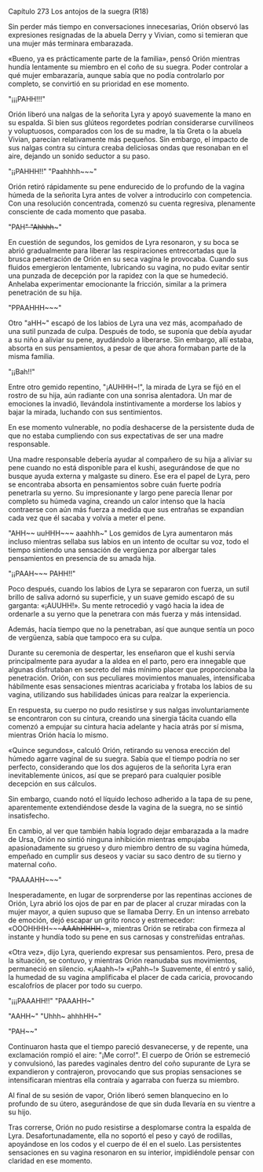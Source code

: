 
Capítulo 273 Los antojos de la suegra (R18)

Sin perder más tiempo en conversaciones innecesarias, Orión observó las expresiones resignadas de la abuela Derry y Vivian, como si temieran que una mujer más terminara embarazada.

«Bueno, ya es prácticamente parte de la familia», pensó Orión mientras hundía lentamente su miembro en el coño de su suegra. Poder controlar a qué mujer embarazaría, aunque sabía que no podía controlarlo por completo, se convirtió en su prioridad en ese momento.

"¡¡¡PAHH!!!"

Orión liberó una nalgas de la señorita Lyra y apoyó suavemente la mano en su espalda. Si bien sus glúteos regordetes podrían considerarse curvilíneos y voluptuosos, comparados con los de su madre, la tía Greta o la abuela Vivian, parecían relativamente más pequeños. Sin embargo, el impacto de sus nalgas contra su cintura creaba deliciosas ondas que resonaban en el aire, dejando un sonido seductor a su paso.

"¡¡PAHHH!!" "Paahhhh~~~"

Orión retiró rápidamente su pene endurecido de lo profundo de la vagina húmeda de la señorita Lyra antes de volver a introducirlo con competencia. Con una resolución concentrada, comenzó su cuenta regresiva, plenamente consciente de cada momento que pasaba.

"PAH~~" "Ahhhh~~~"

En cuestión de segundos, los gemidos de Lyra resonaron, y su boca se abrió gradualmente para liberar las respiraciones entrecortadas que la brusca penetración de Orión en su seca vagina le provocaba. Cuando sus fluidos emergieron lentamente, lubricando su vagina, no pudo evitar sentir una punzada de decepción por la rapidez con la que se humedeció. Anhelaba experimentar emocionante la fricción, similar a la primera penetración de su hija.

"PPAAHHH~~~"

Otro "aHH~" escapó de los labios de Lyra una vez más, acompañado de una sutil punzada de culpa. Después de todo, se suponía que debía ayudar a su niño a aliviar su pene, ayudándolo a liberarse. Sin embargo, allí estaba, absorta en sus pensamientos, a pesar de que ahora formaban parte de la misma familia.

"¡¡Bah!!"

Entre otro gemido repentino, "¡AUHHH~!", la mirada de Lyra se fijó en el rostro de su hija, aún radiante con una sonrisa alentadora. Un mar de emociones la invadió, llevándola instintivamente a morderse los labios y bajar la mirada, luchando con sus sentimientos.

En ese momento vulnerable, no podía deshacerse de la persistente duda de que no estaba cumpliendo con sus expectativas de ser una madre responsable.

Una madre responsable debería ayudar al compañero de su hija a aliviar su pene cuando no está disponible para el kushi, asegurándose de que no busque ayuda externa y malgaste su dinero. Ese era el papel de Lyra, pero se encontraba absorta en pensamientos sobre cuán fuerte podría penetrarla su yerno. Su impresionante y largo pene parecía llenar por completo su húmeda vagina, creando un calor intenso que la hacía contraerse con aún más fuerza a medida que sus entrañas se expandían cada vez que él sacaba y volvía a meter el pene.

"AHH~~ uuHHH~~~ aaahhh~" Los gemidos de Lyra aumentaron más incluso mientras sellaba sus labios en un intento de ocultar su voz, todo el tiempo sintiendo una sensación de vergüenza por albergar tales pensamientos en presencia de su amada hija.

"¡¡PAAH~~~ PAHH!!"

Poco después, cuando los labios de Lyra se separaron con fuerza, un sutil brillo de saliva adornó su superficie, y un suave gemido escapó de su garganta: «¡AUUHH!». Su mente retrocedió y vagó hacia la idea de ordenarle a su yerno que la penetrara con más fuerza y ​​más intensidad.

Además, hacía tiempo que no la penetraban, así que aunque sentía un poco de vergüenza, sabía que tampoco era su culpa.

Durante su ceremonia de despertar, les enseñaron que el kushi servía principalmente para ayudar a la aldea en el parto, pero era innegable que algunas disfrutaban en secreto del más mínimo placer que proporcionaba la penetración. Orión, con sus peculiares movimientos manuales, intensificaba hábilmente esas sensaciones mientras acariciaba y frotaba los labios de su vagina, utilizando sus habilidades únicas para realzar la experiencia.

En respuesta, su cuerpo no pudo resistirse y sus nalgas involuntariamente se encontraron con su cintura, creando una sinergia tácita cuando ella comenzó a empujar su cintura hacia adelante y hacia atrás por sí misma, mientras Orión hacía lo mismo.

«Quince segundos», calculó Orión, retirando su venosa erección del húmedo agarre vaginal de su suegra. Sabía que el tiempo podría no ser perfecto, considerando que los dos agujeros de la señorita Lyra eran inevitablemente únicos, así que se preparó para cualquier posible decepción en sus cálculos.

Sin embargo, cuando notó el líquido lechoso adherido a la tapa de su pene, aparentemente extendiéndose desde la vagina de la suegra, no se sintió insatisfecho.

En cambio, al ver que también había logrado dejar embarazada a la madre de Ursa, Orión no sintió ninguna inhibición mientras empujaba apasionadamente su grueso y duro miembro dentro de su vagina húmeda, empeñado en cumplir sus deseos y vaciar su saco dentro de su tierno y maternal coño.

"PAAAAHH~~~"

Inesperadamente, en lugar de sorprenderse por las repentinas acciones de Orión, Lyra abrió los ojos de par en par de placer al cruzar miradas con la mujer mayor, a quien supuso que se llamaba Derry. En un intenso arrebato de emoción, dejó escapar un grito ronco y estremecedor: «OOOHHHH~~~~~AAAhHHHH~~~», mientras Orión se retiraba con firmeza al instante y hundía todo su pene en sus carnosas y constreñidas entrañas.

«Otra vez», dijo Lyra, queriendo expresar sus pensamientos. Pero, presa de la situación, se contuvo, y mientras Orión reanudaba sus movimientos, permaneció en silencio. «¡Aaahh~!» «¡Pahh~!» Suavemente, él entró y salió, la humedad de su vagina amplificaba el placer de cada caricia, provocando escalofríos de placer por todo su cuerpo.

"¡¡¡PAAAHH!!" "PAAAHH~"

"AAHH~" "Uhhh~ ahhhHH~"

"PAH~~"

Continuaron hasta que el tiempo pareció desvanecerse, y de repente, una exclamación rompió el aire: "¡Me corro!". El cuerpo de Orión se estremeció y convulsionó, las paredes vaginales dentro del coño supurante de Lyra se expandieron y contrajeron, provocando que sus propias sensaciones se intensificaran mientras ella contraía y agarraba con fuerza su miembro.

Al final de su sesión de vapor, Orión liberó semen blanquecino en lo profundo de su útero, asegurándose de que sin duda llevaría en su vientre a su hijo.

Tras correrse, Orión no pudo resistirse a desplomarse contra la espalda de Lyra. Desafortunadamente, ella no soportó el peso y cayó de rodillas, apoyándose en los codos y el cuerpo de él en el suelo. Las persistentes sensaciones en su vagina resonaron en su interior, impidiéndole pensar con claridad en ese momento.
